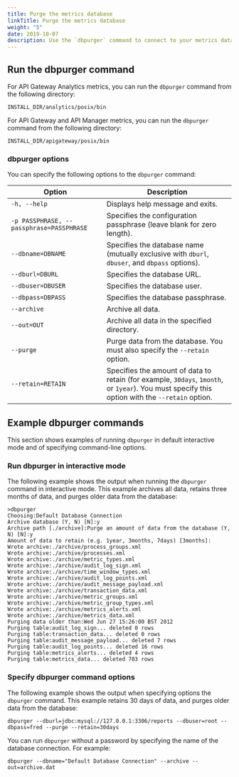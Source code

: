 ```yaml
---
title: Purge the metrics database
linkTitle: Purge the metrics database
weight: "5"
date: 2019-10-07
description: Use the `dbpurger` command to connect to your metrics database and purge old data. This command also enables you to retain a specified amount of data, and to archive all data.
---
```

<!-- TODO Merge with Admin Guide topic-->

## Run the dbpurger command

For API Gateway Analytics metrics, you can run the `dbpurger` command from the following directory:

```
INSTALL_DIR/analytics/posix/bin
```

For API Gateway and API Manager metrics, you can run the `dbpurger` command from the following directory:

```
INSTALL_DIR/apigateway/posix/bin
```

### dbpurger options

You can specify the following options to the `dbpurger` command:

| Option                                   | Description    |
|------------------------------------------|--------------------------------------------|
| `-h, --help`                             | Displays help message and exits. |
| `-p PASSPHRASE, --passphrase=PASSPHRASE` | Specifies the configuration passphrase (leave blank for zero length).   |
| `--dbname=DBNAME`                        | Specifies the database name (mutually exclusive with `dburl`, `dbuser`, and `dbpass` options). |
| `--dburl=DBURL`                          | Specifies the database URL.     |
| `--dbuser=DBUSER`                        | Specifies the database user.   |
| `--dbpass=DBPASS`                        | Specifies the database passphrase.  |
| `--archive`                              | Archive all data.  |
| `--out=OUT`                              | Archive all data in the specified directory.   |
| `--purge`                                | Purge data from the database. You must also specify the `--retain` option.   |
| `--retain=RETAIN`                        | Specifies the amount of data to retain (for example, `30days`, `1month`, or `1year`). You must specify this option with the `--retain` option. |

## Example dbpurger commands

This section shows examples of running `dbpurger` in default interactive mode and of specifying command-line options.

### Run dbpurger in interactive mode

The following example shows the output when running the `dbpurger` command in interactive mode. This example archives all data, retains three months of data, and purges older data from the database:

```
>dbpurger
Choosing:Default Database Connection
Archive database (Y, N) [N]:y
Archive path [./archive]:Purge an amount of data from the database (Y, N) [N]:y
Amount of data to retain (e.g. 1year, 3months, 7days) [3months]:
Wrote archive:./archive/process_groups.xml
Wrote archive:./archive/processes.xml
Wrote archive:./archive/metric_types.xml
Wrote archive:./archive/audit_log_sign.xml
Wrote archive:./archive/time_window_types.xml
Wrote archive:./archive/audit_log_points.xml
Wrote archive:./archive/audit_message_payload.xml
Wrote archive:./archive/transaction_data.xml
Wrote archive:./archive/metric_groups.xml
Wrote archive:./archive/metric_group_types.xml
Wrote archive:./archive/metrics_alerts.xml
Wrote archive:./archive/metrics_data.xml
Purging data older than:Wed Jun 27 15:26:00 BST 2012
Purging table:audit_log_sign... deleted 0 rows
Purging table:transaction_data... deleted 0 rows
Purging table:audit_message_payload... deleted 7 rows
Purging table:audit_log_points... deleted 16 rows
Purging table:metrics_alerts... deleted 4 rows
Purging table:metrics_data... deleted 703 rows
```

### Specify dbpurger command options

The following example shows the output when specifying options the `dbpurger` command. This example retains 30 days of data, and purges older data from the database:

```
dbpurger --dburl=jdbc:mysql://127.0.0.1:3306/reports --dbuser=root --dbpass=fred --purge --retain=30days
```

You can run `dbpurger` without a password by specifying the name of the database connection. For example:

```
dbpurger --dbname="Default Database Connection" --archive --out=archive.dat
```
